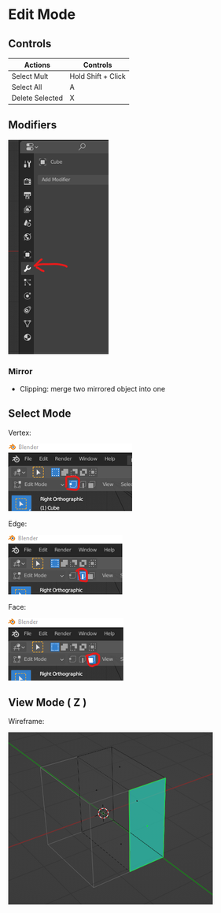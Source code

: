 # Edit Mode
## Controls
|Actions|Controls|
|-|-|
|Select Mult| Hold Shift + Click|
|Select All| A|
|Delete Selected|X|


## Modifiers
![Modifiers](/Blender/Images/Modifiers.png)

### Mirror
- Clipping: merge two mirrored object into one



## Select Mode
Vertex:

![Vertex](/Blender/Images/Vertex.png)

Edge:

![Edge](/Blender/Images/Edge.png)

Face:

![Face](/Blender/Images/Face.png)

## View Mode ( Z )
Wireframe:

![Wireframe](/Blender/Images/Wireframe.png)
